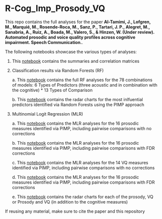 # R-Cog_Imp_Prosody_VQ

This repo contains the full analyses for the paper **Al-Tamimi, J., Lofgren, M., Marquié, M., Rosende-Roca, M., Sanz, P., Tartari, J. P., Alegret, M., Sanabria, A., Ruiz, A., Boada, M., Valero, S., & Hinzen, W. (Under review). Automated prosodic and voice quality profiles across cognitive impairment. Speech Communication.**.

The following notebooks showcase the various types of analyses:
1. This [notebook](https://jalalal-tamimi.github.io/R-Cog_Imp_Prosody_VQ/ACE_Summaries_correlations.nb.html) contains the summaries and correlation matrices
   
2. Classification results via Random Forests (RF)

   a. This [notebook](https://jalalal-tamimi.github.io/R-Cog_Imp_Prosody_VQ/ACE_Classification5Categories.nb.html) contains the full RF analyses for the 78 combinations of models: 6 Types of Predictors (three acoustic and in combination with the cognitive) * 13 Types of Comparison

   b.  This [notebook](https://jalalal-tamimi.github.io/R-Cog_Imp_Prosody_VQ/ACE_Radar_charts_Pros_VQ_Neuro_sign_PIMP.nb.html) contains the radar charts for the most inlfuential predictors identified via Random Forests using the PIMP approach
   
3. Multinomial Logit Regression (MLR)

   a. This [notebook](https://jalalal-tamimi.github.io/R-Cog_Imp_Prosody_VQ/ACE_MultiLogRegProsody5CategoriesCovariates.nb.html) contains the MLR analyses for the 16 prosodic measures identified via PIMP, including pairwise comparisons with no corrections

   b. This [notebook](https://jalalal-tamimi.github.io/R-Cog_Imp_Prosody_VQ/ACE_MultiLogRegProsody5CategoriesCovariates_Corr_Pair.nb.html) contains the MLR analyses for the 16 prosodic measures identified via PIMP, including pairwise comparisons with FDR corrections

   c. This [notebook](https://jalalal-tamimi.github.io/R-Cog_Imp_Prosody_VQ/ACE_MultiLogRegVQ5CategoriesCovariates.nb.html) contains the MLR analyses for the 14 VQ measures identified via PIMP, including pairwise comparisons with no corrections 

   d. This [notebook](https://jalalal-tamimi.github.io/R-Cog_Imp_Prosody_VQ/ACE_MultiLogRegVQ5CategoriesCovariates_Corr_Pair.nb.html) contains the MLR analyses for the 16 prosodic measures identified via PIMP, including pairwise comparisons with FDR corrections 

   e. This [notebook](https://jalalal-tamimi.github.io/R-Cog_Imp_Prosody_VQ/ACE_Radar_charts_Pros_VQ_sign.nb.html) contains the radar charts for each of the prosody, VQ or Prosody and VQ (in addition to the cognitive measures)

If reusing any material, make sure to cite the paper and this repository

